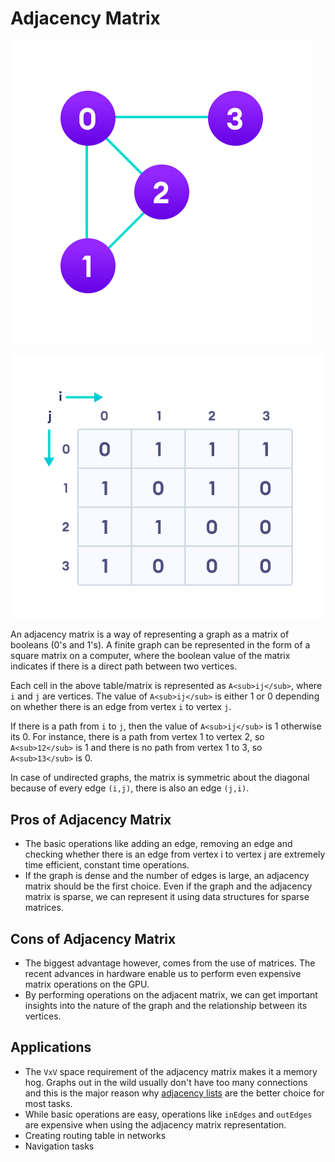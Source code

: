 # Adjacency Matrix

![](imgs/img1.png)

![](imgs/img2.png)

An adjacency matrix is a way of representing a graph as a matrix of booleans (0's and 1's). A finite graph can be represented in the form of a square matrix on a computer, where the boolean value of the matrix indicates if there is a direct path between two vertices.

Each cell in the above table/matrix is represented as `A<sub>ij</sub>`, where `i` and `j` are vertices. The value of `A<sub>ij</sub>` is either 1 or 0 depending on whether there is an edge from vertex `i` to vertex `j`.

If there is a path from `i` to `j`, then the value of `A<sub>ij</sub>` is 1 otherwise its 0. For instance, there is a path from vertex 1 to vertex 2, so `A<sub>12</sub>` is 1 and there is no path from vertex 1 to 3, so `A<sub>13</sub>` is 0.

In case of undirected graphs, the matrix is symmetric about the diagonal because of every edge `(i,j)`, there is also an edge `(j,i)`.

## Pros of Adjacency Matrix

* The basic operations like adding an edge, removing an edge and checking whether there is an edge from vertex i to vertex j are extremely time efficient, constant time operations.
* If the graph is dense and the number of edges is large, an adjacency matrix should be the first choice. Even if the graph and the adjacency matrix is sparse, we can represent it using data structures for sparse matrices.

## Cons of Adjacency Matrix

* The biggest advantage however, comes from the use of matrices. The recent advances in hardware enable us to perform even expensive matrix operations on the GPU.
* By performing operations on the adjacent matrix, we can get important insights into the nature of the graph and the relationship between its vertices.

## Applications

* The `VxV` space requirement of the adjacency matrix makes it a memory hog. Graphs out in the wild usually don't have too many connections and this is the major reason why [adjacency lists](https://www.programiz.com/dsa/graph-adjacency-list) are the better choice for most tasks.
* While basic operations are easy, operations like `inEdges` and `outEdges` are expensive when using the adjacency matrix representation.
* Creating routing table in networks
* Navigation tasks
